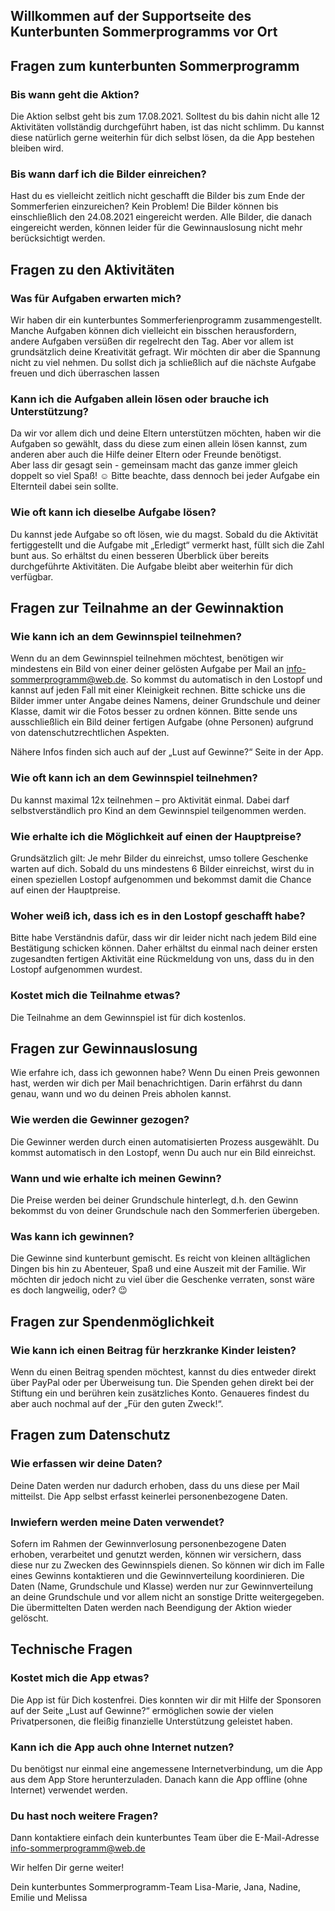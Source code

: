 ## Willkommen auf der Supportseite des Kunterbunten Sommerprogramms vor Ort




## Fragen zum kunterbunten Sommerprogramm

### Bis wann geht die Aktion? 
Die Aktion selbst geht bis zum 17.08.2021. Solltest du bis dahin nicht alle 12 Aktivitäten vollständig durchgeführt haben, ist das nicht schlimm. Du kannst diese natürlich gerne weiterhin für dich selbst lösen, da die App bestehen bleiben wird. 

### Bis wann darf ich die Bilder einreichen?
Hast du es vielleicht zeitlich nicht geschafft die Bilder bis zum Ende der Sommerferien einzureichen? Kein Problem! 
Die Bilder können bis einschließlich den 24.08.2021 eingereicht werden. Alle Bilder, die danach eingereicht werden, können leider für die Gewinnauslosung nicht mehr berücksichtigt werden. 

## Fragen zu den Aktivitäten 

### Was für Aufgaben erwarten mich?
Wir haben dir ein kunterbuntes Sommerferienprogramm zusammengestellt.  
Manche Aufgaben können dich vielleicht ein bisschen herausfordern, andere Aufgaben versüßen dir regelrecht den Tag. Aber vor allem ist grundsätzlich deine Kreativität gefragt. 
Wir möchten dir aber die Spannung nicht zu viel nehmen. Du sollst dich ja schließlich auf die nächste Aufgabe freuen und dich überraschen lassen

### Kann ich die Aufgaben allein lösen oder brauche ich Unterstützung?
Da wir vor allem dich und deine Eltern unterstützen möchten, haben wir die Aufgaben so gewählt, dass du diese zum einen allein lösen kannst, zum anderen aber auch die Hilfe deiner Eltern oder Freunde benötigst.  
Aber lass dir gesagt sein - gemeinsam macht das ganze immer gleich doppelt so viel Spaß! ☺
Bitte beachte, dass dennoch bei jeder Aufgabe ein Elternteil dabei sein sollte. 

### Wie oft kann ich dieselbe Aufgabe lösen?
Du kannst jede Aufgabe so oft lösen, wie du magst. Sobald du die Aktivität fertiggestellt und die Aufgabe mit „Erledigt“ vermerkt hast, füllt sich die Zahl bunt aus. So erhältst du einen besseren Überblick über bereits durchgeführte Aktivitäten. Die Aufgabe bleibt aber weiterhin für dich verfügbar. 

## Fragen zur Teilnahme an der Gewinnaktion

### Wie kann ich an dem Gewinnspiel teilnehmen?
Wenn du an dem Gewinnspiel teilnehmen möchtest, benötigen wir mindestens ein Bild von einer deiner gelösten Aufgabe per Mail an info-sommerprogramm@web.de. So kommst du automatisch in den Lostopf und kannst auf jeden Fall mit einer Kleinigkeit rechnen. 
Bitte schicke uns die Bilder immer unter Angabe deines Namens, deiner Grundschule und deiner Klasse, damit wir die Fotos besser zu ordnen können. 
Bitte sende uns ausschließlich ein Bild deiner fertigen Aufgabe (ohne Personen) aufgrund von datenschutzrechtlichen Aspekten. 

Nähere Infos finden sich auch auf der „Lust auf Gewinne?“ Seite in der App.

### Wie oft kann ich an dem Gewinnspiel teilnehmen?
Du kannst maximal 12x teilnehmen – pro Aktivität einmal. Dabei darf selbstverständlich pro Kind an dem Gewinnspiel teilgenommen werden. 

### Wie erhalte ich die Möglichkeit auf einen der Hauptpreise?
Grundsätzlich gilt: Je mehr Bilder du einreichst, umso tollere Geschenke warten auf dich. 
Sobald du uns mindestens 6 Bilder einreichst, wirst du in einen speziellen Lostopf aufgenommen und bekommst damit die Chance auf einen der Hauptpreise. 

### Woher weiß ich, dass ich es in den Lostopf geschafft habe? 
Bitte habe Verständnis dafür, dass wir dir leider nicht nach jedem Bild eine Bestätigung schicken können. Daher erhältst du einmal nach deiner ersten zugesandten fertigen Aktivität eine Rückmeldung von uns, dass du in den Lostopf aufgenommen wurdest.

### Kostet mich die Teilnahme etwas?
Die Teilnahme an dem Gewinnspiel ist für dich kostenlos. 





## Fragen zur Gewinnauslosung
Wie erfahre ich, dass ich gewonnen habe?
Wenn Du einen Preis gewonnen hast, werden wir dich per Mail benachrichtigen. Darin erfährst du dann genau, wann und wo du deinen Preis abholen kannst. 

### Wie werden die Gewinner gezogen?
Die Gewinner werden durch einen automatisierten Prozess ausgewählt. Du kommst automatisch in den Lostopf, wenn Du auch nur ein Bild einreichst. 

### Wann und wie erhalte ich meinen Gewinn?
Die Preise werden bei deiner Grundschule hinterlegt, d.h. den Gewinn bekommst du von deiner Grundschule nach den Sommerferien übergeben.

### Was kann ich gewinnen?
Die Gewinne sind kunterbunt gemischt. Es reicht von kleinen alltäglichen Dingen bis hin zu Abenteuer, Spaß und eine Auszeit mit der Familie. 
Wir möchten dir jedoch nicht zu viel über die Geschenke verraten, sonst wäre es doch langweilig, oder? 😉

## Fragen zur Spendenmöglichkeit
### Wie kann ich einen Beitrag für herzkranke Kinder leisten?
Wenn du einen Beitrag spenden möchtest, kannst du dies entweder direkt über PayPal oder per Überweisung tun. Die Spenden gehen direkt bei der Stiftung ein und berühren kein zusätzliches Konto. Genaueres findest du aber auch nochmal auf der „Für den guten Zweck!“. 

## Fragen zum Datenschutz
### Wie erfassen wir deine Daten?
Deine Daten werden nur dadurch erhoben, dass du uns diese per Mail mitteilst. Die App selbst erfasst keinerlei personenbezogene Daten. 

### Inwiefern werden meine Daten verwendet?
Sofern im Rahmen der Gewinnverlosung personenbezogene Daten erhoben, verarbeitet und genutzt werden, können wir versichern, dass diese nur zu Zwecken des Gewinnspiels dienen. So können wir dich im Falle eines Gewinns kontaktieren und die Gewinnverteilung koordinieren. Die Daten (Name, Grundschule und Klasse) werden nur zur Gewinnverteilung an deine Grundschule und vor allem nicht an sonstige Dritte weitergegeben. Die übermittelten Daten werden nach Beendigung der Aktion wieder gelöscht. 


## Technische Fragen

### Kostet mich die App etwas?
Die App ist für Dich kostenfrei. Dies konnten wir dir mit Hilfe der Sponsoren auf der Seite „Lust auf Gewinne?“ ermöglichen sowie der vielen Privatpersonen, die fleißig finanzielle Unterstützung geleistet haben. 

### Kann ich die App auch ohne Internet nutzen?
Du benötigst nur einmal eine angemessene Internetverbindung, um die App aus dem App Store herunterzuladen. Danach kann die App offline (ohne Internet) verwendet werden. 


### Du hast noch weitere Fragen?
Dann kontaktiere einfach dein kunterbuntes Team über die E-Mail-Adresse 
info-sommerprogramm@web.de

Wir helfen Dir gerne weiter! 

Dein kunterbuntes Sommerprogramm-Team
Lisa-Marie, Jana, Nadine, Emilie und Melissa


